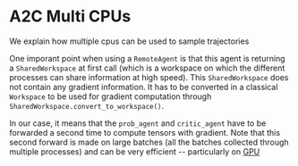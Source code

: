 # A2C Multi CPUs

We explain how multiple cpus can be used to sample trajectories

One imporant point when using a `RemoteAgent` is that this agent is returning a `SharedWorkspace` at first call (which is a workspace on which the different processes can share information at high speed). This `SharedWorkspace` does not contain any gradient information. It has to be converted in a classical `Workspace` to be used for gradient computation through `SharedWorkspace.convert_to_workspace()`.

In our case, it means that the `prob_agent` and `critic_agent` have to be forwarded a second time to compute tensors with gradient. Note that this second forward is made on large batches (all the batches collected through multiple processes) and can be very efficient  -- particularly on [GPU](../gpu/)
